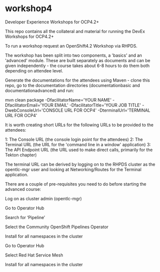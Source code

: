 # workshop4
Developer Experience Workshops for OCP4.2+

This repo contains all the collateral and material for running the DevEx Workshops for OCP4.2+

To run a workshop request an OpenShift4.2 Workshop via RHPDS.

The workshop has been split into two components, a 'basics' and an 'advanced' module. These are built separately as documents and can be given independently - the course takes about 6-8 hours to do them both depending on attendee level.

Generate the documentations for the attendees using Maven - clone this repo, go to the documentation directories (documentationbasic and documentationadvanced) and run:

mvn clean package -DfacilitatorName='YOUR NAME' -DfacilitatorEmail='YOUR EMAIL' -DfacilitatorTitle='YOUR JOB TITLE' -DwebConsoleUrl='CONSOLE URL FOR OCP4' -DterminalUrl='TERMINAL URL FOR OCP4'

It is worth creating short URLs for the following URLs to be provided to the attendees:

1: The Console URL (the console login point for the attendees)
2: The Terminal URL (the URL for the 'command line in a window' application)
3: The API Endpoint URL (the URL used to make direct calls, primarily for the Tekton chapter)

The terminal URL can be derived by logging on to the RHPDS cluster as the opentlc-mgr user and looking at Networking/Routes for the Terminal application. 

There are a couple of pre-requisites you need to do before starting the advanced course:

Log on as cluster admin (opentlc-mgr)

Go to Operator Hub

Search for ‘Pipeline’

Select the Community OpenShift Pipelines Operator

Install for all namespaces in the cluster

Go to Operator Hub

Select Red Hat Service Mesh

Install for all namespaces in the cluster



